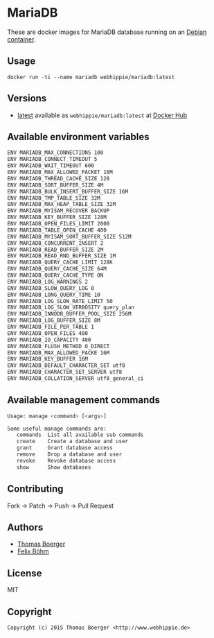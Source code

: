 # MariaDB

These are docker images for MariaDB database running on an
[Debian container](https://registry.hub.docker.com/u/webhippie/debian/).


## Usage

```
docker run -ti --name mariadb webhippie/mariadb:latest
```


## Versions

* [latest](https://github.com/dockhippie/mariadb/tree/master)
  available as ```webhippie/mariadb:latest``` at
  [Docker Hub](https://registry.hub.docker.com/u/webhippie/mariadb/)


## Available environment variables

```bash
ENV MARIADB_MAX_CONNECTIONS 100
ENV MARIADB_CONNECT_TIMEOUT 5
ENV MARIADB_WAIT_TIMEOUT 600
ENV MARIADB_MAX_ALLOWED_PACKET 16M
ENV MARIADB_THREAD_CACHE_SIZE 128
ENV MARIADB_SORT_BUFFER_SIZE 4M
ENV MARIADB_BULK_INSERT_BUFFER_SIZE 16M
ENV MARIADB_TMP_TABLE_SIZE 32M
ENV MARIADB_MAX_HEAP_TABLE_SIZE 32M
ENV MARIADB_MYISAM_RECOVER BACKUP
ENV MARIADB_KEY_BUFFER_SIZE 128M
ENV MARIADB_OPEN_FILES_LIMIT 2000
ENV MARIADB_TABLE_OPEN_CACHE 400
ENV MARIADB_MYISAM_SORT_BUFFER_SIZE 512M
ENV MARIADB_CONCURRENT_INSERT 2
ENV MARIADB_READ_BUFFER_SIZE 2M
ENV MARIADB_READ_RND_BUFFER_SIZE 1M
ENV MARIADB_QUERY_CACHE_LIMIT 128K
ENV MARIADB_QUERY_CACHE_SIZE 64M
ENV MARIADB_QUERY_CACHE_TYPE ON
ENV MARIADB_LOG_WARNINGS 2
ENV MARIADB_SLOW_QUERY_LOG 0
ENV MARIADB_LONG_QUERY_TIME 10
ENV MARIADB_LOG_SLOW_RATE_LIMIT 50
ENV MARIADB_LOG_SLOW_VERBOSITY query_plan
ENV MARIADB_INNODB_BUFFER_POOL_SIZE 256M
ENV MARIADB_LOG_BUFFER_SIZE 8M
ENV MARIADB_FILE_PER_TABLE 1
ENV MARIADB_OPEN_FILES 400
ENV MARIADB_IO_CAPACITY 400
ENV MARIADB_FLUSH_METHOD O_DIRECT
ENV MARIADB_MAX_ALLOWED_PACKE 16M
ENV MARIADB_KEY_BUFFER 16M
ENV MARIADB_DEFAULT_CHARACTER_SET utf8
ENV MARIADB_CHARACTER_SET_SERVER utf8
ENV MARIADB_COLLATION_SERVER utf8_general_ci
```


## Available management commands

```bash
Usage: manage <command> [<args>]

Some useful manage commands are:
   commands  List all available sub commands
   create    Create a database and user
   grant     Grant database access
   remove    Drop a database and user
   revoke    Revoke database access
   show      Show databases
```


## Contributing

Fork -> Patch -> Push -> Pull Request


## Authors

* [Thomas Boerger](https://github.com/tboerger)
* [Felix Böhm](https://github.com/felixboehm)


## License

MIT


## Copyright

```
Copyright (c) 2015 Thomas Boerger <http://www.webhippie.de>
```
